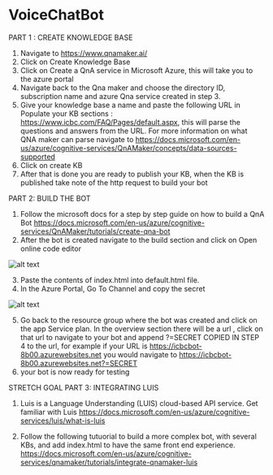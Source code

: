 # VoiceChatBot

PART 1 : CREATE KNOWLEDGE BASE
1) Navigate to https://www.qnamaker.ai/
2) Click on Create Knowledge Base
3) Click on Create a QnA service in Microsoft Azure, this will take you to the azure portal
4) Navigate back to the Qna maker and choose the directory ID, subscription name and azure Qna service created in step 3. 
5) Give your knowledge base a name and paste the following URL in Populate your KB sections : https://www.icbc.com/FAQ/Pages/default.aspx, this will parse the questions and answers
from the URL. For more information on what QNA maker can parse navigate to https://docs.microsoft.com/en-us/azure/cognitive-services/QnAMaker/concepts/data-sources-supported
6) Click on create KB 
7) After that is done you are ready to publish your KB, when the KB is published take note of the http request to build your bot

PART 2: BUILD THE BOT
1) Follow the microsoft docs for a step by step guide on how to build a QnA Bot https://docs.microsoft.com/en-us/azure/cognitive-services/QnAMaker/tutorials/create-qna-bot
2) After the bot is created navigate to the build section and click on Open online code editor

![alt text](https://icbclogo.blob.core.windows.net/icbc/portalCodeScreenshot.jpg)

3) Paste the contents of index.html into default.html file. 
4) In the Azure Portal, Go To Channel and copy the secret 

![alt text](https://icbclogo.blob.core.windows.net/icbc/channels.PNG)

5) Go back to the resource group where the bot was created and click on the app Service plan. In the overview section there will be a url , click on that url to navigate to your bot and append ?=SECRET COPIED IN STEP 4 to the url,  for example if your URL is https://icbcbot-8b00.azurewebsites.net you would navigate to https://icbcbot-8b00.azurewebsites.net?=SECRET
6) your bot is now ready for testing

STRETCH GOAL PART 3: INTEGRATING LUIS
1) Luis is a Language Understanding (LUIS) cloud-based API service. Get familiar with Luis https://docs.microsoft.com/en-us/azure/cognitive-services/luis/what-is-luis

2) Follow the following tutuorial to build a more complex bot, with several KBs, and add index.html to have the same front end experience. 
https://docs.microsoft.com/en-us/azure/cognitive-services/qnamaker/tutorials/integrate-qnamaker-luis
